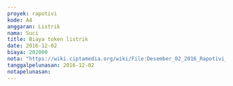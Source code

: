```yaml
---
proyek: rapotivi
kode: A4
anggaran: Listrik
nama: Suci
title: Biaya token listrik
date: 2016-12-02
biaya: 202000
nota: "https://wiki.ciptamedia.org/wiki/File:Desember_02_2016_Rapotivi_A4_Biaya_token_listrik.jpg"
tanggalpelunasan: 2016-12-02
notapelunasan:
---
```

